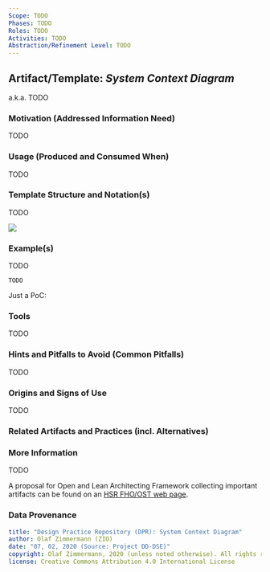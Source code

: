 ```yaml
---
Scope: TODO
Phases: TODO
Roles: TODO
Activities: TODO
Abstraction/Refinement Level: TODO
---
```



Artifact/Template: *System Context Diagram*
-------------------------------------------
<!--Alternate names or candidate names) can be listed as "Also known as " here.-->
a.k.a. TODO

### Motivation (Addressed Information Need) 
<!--Purpose -->
TODO


### Usage (Produced and Consumed When)
<!--AA/AS/AE, must identify the producing role and the target audience-->
TODO 


### Template Structure and Notation(s)
<!-- What to do, artifact to produce; minimum, medium maximum diligence/verbosity (?)-->  
TODO

![](./images/NN.png)


### Example(s)
<!-- Must be concrete, ideally give three ones, one for each verbosity/fidelity level basic, medium, full-->
TODO

~~~
TODO
~~~

Just a PoC:

### Tools
<!--From AA, should call out what one needs to be able to do on beginner, intermediate, advanced level; as a team -->
TODO


### Hints and Pitfalls to Avoid (Common Pitfalls)
<!--See ART, don’t overdo etc.-->
TODO


### Origins and Signs of Use
<!-- From PLOPs and from AA-->
TODO

<!-- TODO (v2): feature UAM, http://www.unified-am.com/UAM/index.htm#UAM/tasks/uam_define_system_scope_D6C3E23D.html -->

### Related Artifacts and Practices (incl. Alternatives)
<!--in DPR/OLAF and elsewhere-->


### More Information
TODO

A proposal for Open and Lean Architecting Framework collecting important artifacts can be found on an [HSR FHO/OST web page](https://www.ifs.hsr.ch/index.php?id=13195&L=4).


### Data Provenance 

```yaml
title: "Design Practice Repository (DPR): System Context Diagram"
author: Olaf Zimmermann (ZIO)
date: "07, 02, 2020 (Source: Project DD-DSE)"
copyright: Olaf Zimmermann, 2020 (unless noted otherwise). All rights reserved.
license: Creative Commons Attribution 4.0 International License
```